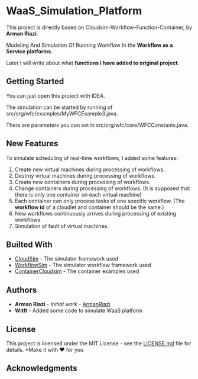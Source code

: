 # WaaS_Simulation_Platform
This project is directly based on Cloudsim-Workflow-Function-Container, by **Arman Riazi**. 

Modeling And Simulation Of Running Workflow In the **Workflow as a Service platforms**.

Later I will write about what **functions I have added to original project**.

## Getting Started

You can just open this project with IDEA.

The simulation can be started by running of src/org/wfc/examples/MyWFCExample3.java.

There are parameters you can set in src/org/wfc/core/WFCConstants.java.

## New Features

To simulate scheduling of real-time workflows, I added some features:

1. Create new virtual machines during processing of workflows.
2. Destroy virtual machines during processing of workflows.
3. Create new containers during processing of workflows.
4. Change containers during processing of workflows. (It is supposed that there is only one container on each virtual machine)
5. Each container can only process tasks of one specific workflow. (The **workflow id** of a cloudlet and container should be the same.)
6. New workflows continuously arrives during processing of existing workflows.
7. Simulation of fault of virtual machines.

## Builted With

* [CloudSim](https://github.com/Cloudslab/cloudsim) - The simulator framework used
* [WorkflowSim](https://github.com/WorkflowSim/) - The simulator workflow framework used
* [ContainerCloudsim](https://github.com/Cloudslab/cloudsim/tree/master/modules/cloudsim-examples/src/main/java/org/cloudbus/cloudsim/examples/container) - The container examples used

## Authors

* **Arman Riazi** - *Initial work* - [ArmanRiazi](https://github.com/armanriazi/)
* **Witft** - Added some code to simulate WaaS platform

## License

This project is licensed under the MIT License - see the [LICENSE.md](LICENSE.md) file for details.
*Make it with ❤️ for you

## Acknowledgments
